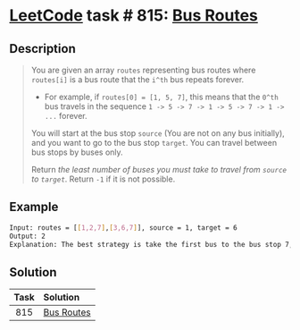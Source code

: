 # [LeetCode][leetcode] task # 815: [Bus Routes][task]

Description
-----------

> You are given an array `routes` representing bus routes where `routes[i]` is a bus route that the `i^th` bus repeats forever.
> 
> * For example, if `routes[0] = [1, 5, 7]`, this means that the `0^th` bus travels
> in the sequence `1 -> 5 -> 7 -> 1 -> 5 -> 7 -> 1 -> ...` forever.
>
> You will start at the bus stop `source` (You are not on any bus initially),
> and you want to go to the bus stop `target`. You can travel between bus stops by buses only.
> 
> Return _the least number of buses you must take to travel from `source` to `target`_. Return `-1` if it is not possible.

 Example
-------

```sh
Input: routes = [[1,2,7],[3,6,7]], source = 1, target = 6
Output: 2
Explanation: The best strategy is take the first bus to the bus stop 7, then take the second bus to the bus stop 6.
```

Solution
--------

| Task | Solution               |
|:----:|:-----------------------|
| 815  | [Bus Routes][solution] |


[leetcode]: <http://leetcode.com/>
[task]: <https://leetcode.com/problems/bus-routes/>
[solution]: <https://github.com/wellaxis/praxis-leetcode/blob/main/src/main/java/com/witalis/praxis/leetcode/task/h9/p815/option/Practice.java>
